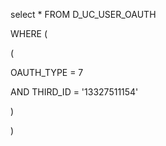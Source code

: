 select \* FROM D\_UC\_USER\_OAUTH

WHERE \(

 \(

 OAUTH\_TYPE = 7

 AND THIRD\_ID = '13327511154'

 \)

 \)

